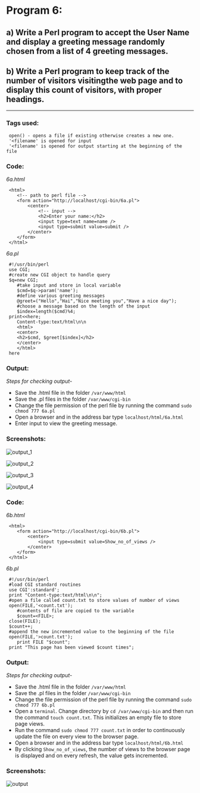 # Program 6:
## a) Write a Perl program to accept the User Name and display a greeting message randomly chosen from a list of 4 greeting messages.
## b) Write a Perl program to keep track of the number of visitors visitingthe web page and to display this count of visitors, with proper headings.
***

### Tags used:
     open() - opens a file if existing otherwise creates a new one. 
     '<filename' is opened for input 
     '<filename' is opened for output starting at the beginning of the file

### Code: 
*6a.html*

     <html>
     	<!-- path to perl file -->
     	<form action="http://localhost/cgi-bin/6a.pl">
     		<center>
     			<!-- input -->
     			<h2>Enter your name:</h2>
     			<input type=text name=name />
     			<input type=submit value=submit />
     		</center>
     	</form>
     </html>     

*6a.pl*

     #!/usr/bin/perl
     use CGI;
     #create new CGI object to handle query
     $q=new CGI;
     	#take input and store in local variable
     	$cmd=$q->param('name');
     	#define various greeting messages
     	@greet=("Hello","Hai","Nice meeting you","Have a nice day");
     	#choose a message based on the length of the input
     	$index=length($cmd)%4;
     print<<here;
     	Content-type:text/html\n\n
     	<html>
     	<center>
     	<h2>$cmd, $greet[$index]</h2>
     	</center>
     	</html>
     here
     
### Output:
*Steps for checking output-*

* Save the .html file in the folder `/var/www/html`
* Save the .pl files in the folder `/var/www/cgi-bin`
* Change the file permission of the perl file by running the command `sudo chmod 777 6a.pl`
* Open a browser and in the address bar type `localhost/html/6a.html`
* Enter input to view the greeting message.

### Screenshots:

![output_1](6a_1.png)

![output_2](6a_2.png)

![output_3](6a_3.png)

![output_4](6a_4.png)

### Code:
*6b.html*

     <html>
     	<form action="http://localhost/cgi-bin/6b.pl">
     		<center>
     			<input type=submit value=Show_no_of_views />
     		</center>
     	</form>
     </html>

*6b.pl*

     #!/usr/bin/perl
     #load CGI standard routines
     use CGI':standard';
     print "Content-type:text/html\n\n";
     #open a file called count.txt to store values of number of views
     open(FILE,'<count.txt');
     	#contents of file are copied to the variable
     	$count=<FILE>;
     close(FILE);
     $count++;
     #append the new incremented value to the beginning of the file
     open(FILE,'>count.txt');
     	print FILE "$count";
     print "This page has been viewed $count times";

### Output:
*Steps for checking output-*

* Save the .html file in the folder `/var/www/html`
* Save the .pl files in the folder `/var/www/cgi-bin`
* Change the file permission of the perl file by running the command `sudo chmod 777 6b.pl`
* Open a `terminal`. Change directory by `cd /var/www/cgi-bin` and then run the command `touch count.txt`. This initializes an empty file to store page views.
* Run the command `sudo chmod 777 count.txt` in order to continuously update the file on every view to the browser page.
* Open a browser and in the address bar type `localhost/html/6b.html`
* By clicking `Show_no_of_views`, the number of views to the browser page is displayed and on every refresh, the value gets incremented.

### Screenshots:

![output](6b.png)
